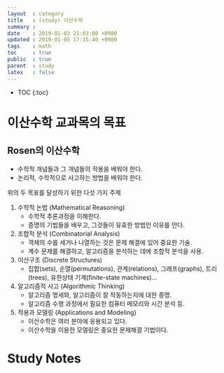```yaml
---
layout  : category
title   : (study) 이산수학
summary : 
date    : 2019-01-03 21:03:00 +0900
updated : 2019-01-05 17:15:40 +0900
tags    : math
toc     : true
public  : true
parent  : study
latex   : false
---
```

* TOC
{:toc}

# 이산수학 교과목의 목표

## Rosen의 이산수학

* 수학적 개념들과 그 개념들의 적용을 배워야 한다.
* 논리적, 수학적으로 사고하는 방법을 배워야 한다.

위의 두 목표를 달성하기 위한 다섯 가지 주제

1. 수학적 논법 (Mathematical Reasoning)
    * 수학적 추론과정을 이해한다.
    * 증명의 기법들을 배우고, 그것들이 유효한 방법인 이유를 안다.
2. 조합적 분석 (Combinatorial Analysis)
    * 객체의 수를 세거나 나열하는 것은 문제 해결에 있어 중요한 기술.
    * 계수 문제를 해결하고, 알고리즘을 분석하는 데에 조합적 분석을 사용.
3. 이산구조 (Discrete Structures)
    * 집합(sets), 순열(permutations), 관계(relations), 그래프(graphs), 트리(trees), 유한상태 기계(finite-state machines)...
4. 알고리즘적 사고 (Algorithmic Thinking)
    * 알고리즘 명세와, 알고리즘이 잘 작동하는지에 대한 증명.
    * 알고리즘 수행 과정에서 필요한 컴퓨터 메모리와 시간 분석 등.
5. 적용과 모델링 (Applications and Modeling)
    * 이산수학은 여러 분야에 응용되고 있다.
    * 이산수학을 이용한 모델링은 중요한 문제해결 기법이다.

# Study Notes
